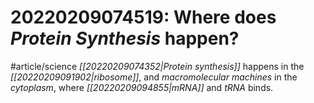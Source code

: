 # 20220209074519: Where does *Protein Synthesis* happen?
#article/science 
*[[20220209074352|Protein synthesis]]* happens in the *[[20220209091902|ribosome]]*, and *macromolecular machines* in the *cytoplasm*, where *[[20220209094855|mRNA]]* and *tRNA* binds.